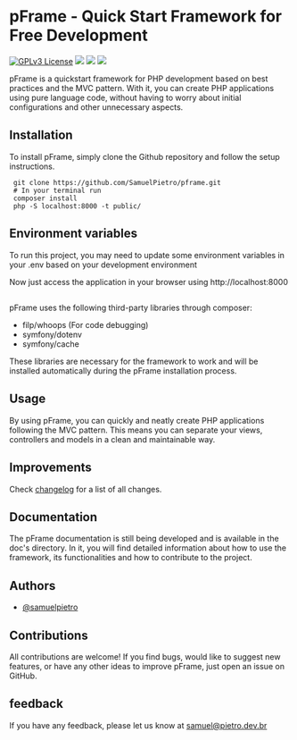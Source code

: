 # pFrame - Quick Start Framework for Free Development
[![GPLv3 License](https://img.shields.io/badge/License-GPL%20v3-yellow.svg)](https://opensource.org/licenses/)
![](https://img.shields.io/github/tag/SamuelPietro/pframe)
![](https://img.shields.io/github/release/SamuelPietro/pframe)
![](https://img.shields.io/github/issues/SamuelPietro/pframe)


pFrame is a quickstart framework for PHP development based on best practices and the MVC pattern. With it, you can create PHP applications using pure language code, without having to worry about initial configurations and other unnecessary aspects.
## Installation
To install pFrame, simply clone the Github repository and follow the setup instructions.

     git clone https://github.com/SamuelPietro/pframe.git
     # In your terminal run
     composer install
     php -S localhost:8000 -t public/

## Environment variables

To run this project, you may need to update some environment variables in your .env based on your development environment

Now just access the application in your browser using http://localhost:8000

##
pFrame uses the following third-party libraries through composer:

- filp/whoops (For code debugging)
- symfony/dotenv
- symfony/cache

These libraries are necessary for the framework to work and will be installed automatically during the pFrame installation process.

## Usage
By using pFrame, you can quickly and neatly create PHP applications following the MVC pattern. This means you can separate your views, controllers and models in a clean and maintainable way.


## Improvements

Check [changelog](https://github.com/SamuelPietro/pframe/commits/master) for a list of all changes.

## Documentation
The pFrame documentation is still being developed and is available in the doc's directory. In it, you will find detailed information about how to use the framework, its functionalities and how to contribute to the project.

## Authors

- [@samuelpietro](https://www.github.com/samuelpietro)

## Contributions
All contributions are welcome! If you find bugs, would like to suggest new features, or have any other ideas to improve pFrame, just open an issue on GitHub.


## feedback

If you have any feedback, please let us know at samuel@pietro.dev.br
